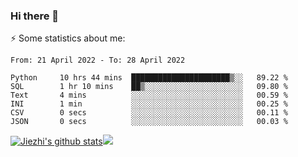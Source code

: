 ### Hi there 👋

⚡ Some statistics about me:


<!--START_SECTION:waka-->

```text
From: 21 April 2022 - To: 28 April 2022

Python     10 hrs 44 mins  ██████████████████████▒░░   89.22 %
SQL        1 hr 10 mins    ██▒░░░░░░░░░░░░░░░░░░░░░░   09.80 %
Text       4 mins          ░░░░░░░░░░░░░░░░░░░░░░░░░   00.59 %
INI        1 min           ░░░░░░░░░░░░░░░░░░░░░░░░░   00.25 %
CSV        0 secs          ░░░░░░░░░░░░░░░░░░░░░░░░░   00.11 %
JSON       0 secs          ░░░░░░░░░░░░░░░░░░░░░░░░░   00.03 %
```

<!--END_SECTION:waka-->





[![Jiezhi's github stats](https://github-readme-stats.vercel.app/api?username=Jiezhi&show_icons=true)](https://github.com/Jiezhi/github-readme-stats)[![](https://stats.justsong.cn/api/leetcode/?username=Jiezhi)](https://leetcode.com/Jiezhi/) 
<!--
[![Top Langs](https://github-readme-stats.vercel.app/api/top-langs/?username=Jiezhi&hide=javascript,html)](https://github.com/Jiezhi/github-readme-stats)

**Jiezhi/Jiezhi** is a ✨ _special_ ✨ repository because its `README.md` (this file) appears on your GitHub profile.

Here are some ideas to get you started:

- 🔭 I’m currently working on ...
- 🌱 I’m currently learning ...
- 👯 I’m looking to collaborate on ...
- 🤔 I’m looking for help with ...
- 💬 Ask me about ...
- 📫 How to reach me: ...
- 😄 Pronouns: ...
- ⚡ Fun fact: ...
-->

